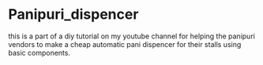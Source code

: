 # Panipuri_dispencer
this is a part of a diy tutorial on my youtube channel for helping the panipuri vendors to make a cheap automatic pani dispencer for their stalls using basic components.
